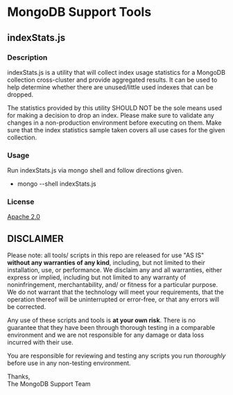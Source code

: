 MongoDB Support Tools
=====================

indexStats.js
------------

### Description

indexStats.js is a utility that will collect index usage statistics for a MongoDB collection cross-cluster and provide aggregated results. It can be used to help determine whether there are unused/little used indexes that can be dropped.

The statistics provided by this utility SHOULD NOT be the sole means used for making a decision to drop an index. Please make sure to validate any changes in a non-production environment before executing on them. Make sure that the index statistics sample taken covers all use cases for the given collection.

### Usage

Run indexStats.js via mongo shell and follow directions given.
 - mongo --shell indexStats.js 
 

### License

[Apache 2.0](http://www.apache.org/licenses/LICENSE-2.0)


DISCLAIMER
----------
Please note: all tools/ scripts in this repo are released for use "AS IS" **without any warranties of any kind**,
including, but not limited to their installation, use, or performance.  We disclaim any and all warranties, either 
express or implied, including but not limited to any warranty of noninfringement, merchantability, and/ or fitness 
for a particular purpose.  We do not warrant that the technology will meet your requirements, that the operation 
thereof will be uninterrupted or error-free, or that any errors will be corrected.

Any use of these scripts and tools is **at your own risk**.  There is no guarantee that they have been through 
thorough testing in a comparable environment and we are not responsible for any damage or data loss incurred with 
their use.

You are responsible for reviewing and testing any scripts you run *thoroughly* before use in any non-testing 
environment.

Thanks,  
The MongoDB Support Team
